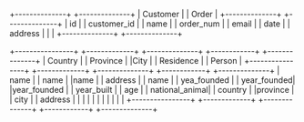 +--------------+ +--------------+
|    Customer  | | Order        |
+--------------+ +--------------+
| id           | | customer_id  |
| name         | | order_num    |
| email        | | date         |
| address      | |              |
+--------------+ +--------------+

+----------------+  +-------------+  +--------------+   +------------+  +--------------+
| Country        |  | Province    |  |City          |   | Residence  |  | Person       |
+----------------+  +-------------+  +--------------+   +------------+  +--------------+
| name           |  | name        |  |name          |   | address    |  | name         |
| yea_founded    |  | year_founded|  |year_founded  |   | year_built |  | age          |
| national_animal|  | country     |  |province      |   | city       |  | address      |
|                |  |             |  |              |   |            |  |              |
+----------------+  +-------------+  +--------------+   +------------+  +--------------+
